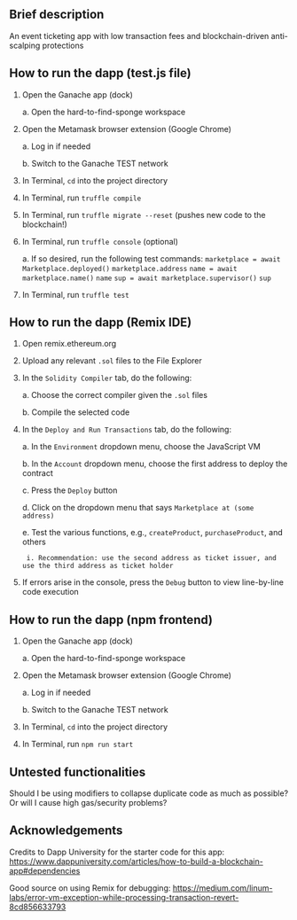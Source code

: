 ## Brief description
An event ticketing app with low transaction fees and blockchain-driven anti-scalping protections

## How to run the dapp (test.js file)
1. Open the Ganache app (dock)

	a. Open the hard-to-find-sponge workspace
	
2. Open the Metamask browser extension (Google Chrome)

	a. Log in if needed
	
	b. Switch to the Ganache TEST network
	
3. In Terminal, `cd` into the project directory
4. In Terminal, run `truffle compile`
5. In Terminal, run `truffle migrate --reset` (pushes new code to the blockchain!)
6. In Terminal, run `truffle console` (optional)

	a. If so desired, run the following test commands: 
		`marketplace = await Marketplace.deployed()`
		`marketplace.address`
		`name = await marketplace.name()`
		`name`
		`sup = await marketplace.supervisor()`
		`sup`
		
7. In Terminal, run `truffle test`

## How to run the dapp (Remix IDE)
1. Open remix.ethereum.org
2. Upload any relevant `.sol` files to the File Explorer
3. In the `Solidity Compiler` tab, do the following:

	a. Choose the correct compiler given the `.sol` files
	
	b. Compile the selected code
	
4. In the `Deploy and Run Transactions` tab, do the following: 

	a. In the `Environment` dropdown menu, choose the JavaScript VM
	
	b. In the `Account` dropdown menu, choose the first address to deploy the contract
	
	c. Press the `Deploy` button
	
	d. Click on the dropdown menu that says `Marketplace at (some address)`
	
	e. Test the various functions, e.g., `createProduct`, `purchaseProduct`, and others
	
		i. Recommendation: use the second address as ticket issuer, and use the third address as ticket holder
		
5. If errors arise in the console, press the `Debug` button to view line-by-line code execution

## How to run the dapp (npm frontend)
1. Open the Ganache app (dock)

	a. Open the hard-to-find-sponge workspace

2. Open the Metamask browser extension (Google Chrome)

	a. Log in if needed
	
	b. Switch to the Ganache TEST network

3. In Terminal, `cd` into the project directory
4. In Terminal, run `npm run start`

## Untested functionalities
Should I be using modifiers to collapse duplicate code as much as possible? Or will I cause high gas/security problems?

## Acknowledgements
Credits to Dapp University for the starter code for this app: https://www.dappuniversity.com/articles/how-to-build-a-blockchain-app#dependencies

Good source on using Remix for debugging: https://medium.com/linum-labs/error-vm-exception-while-processing-transaction-revert-8cd856633793
